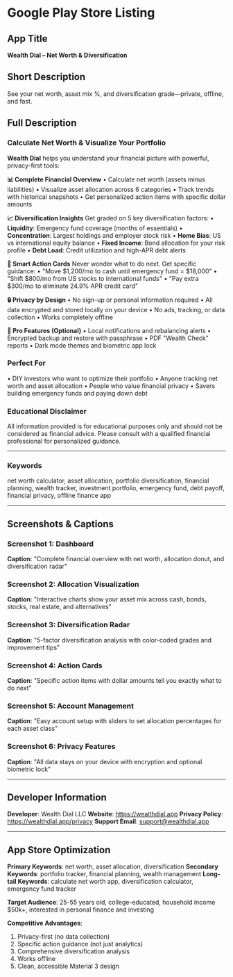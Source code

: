 # Google Play Store Listing

## App Title
**Wealth Dial – Net Worth & Diversification**

## Short Description
See your net worth, asset mix %, and diversification grade—private, offline, and fast.

## Full Description

### Calculate Net Worth & Visualize Your Portfolio

**Wealth Dial** helps you understand your financial picture with powerful, privacy-first tools:

**📊 Complete Financial Overview**
• Calculate net worth (assets minus liabilities)
• Visualize asset allocation across 6 categories
• Track trends with historical snapshots
• Get personalized action items with specific dollar amounts

**📈 Diversification Insights**
Get graded on 5 key diversification factors:
• **Liquidity**: Emergency fund coverage (months of essentials)
• **Concentration**: Largest holdings and employer stock risk
• **Home Bias**: US vs international equity balance
• **Fixed Income**: Bond allocation for your risk profile
• **Debt Load**: Credit utilization and high-APR debt alerts

**🎯 Smart Action Cards**
Never wonder what to do next. Get specific guidance:
• "Move $1,200/mo to cash until emergency fund = $18,000"
• "Shift $800/mo from US stocks to international funds"
• "Pay extra $300/mo to eliminate 24.9% APR credit card"

**🔒 Privacy by Design**
• No sign-up or personal information required
• All data encrypted and stored locally on your device
• No ads, tracking, or data collection
• Works completely offline

**💎 Pro Features (Optional)**
• Local notifications and rebalancing alerts
• Encrypted backup and restore with passphrase
• PDF "Wealth Check" reports
• Dark mode themes and biometric app lock

### Perfect For
• DIY investors who want to optimize their portfolio
• Anyone tracking net worth and asset allocation
• People who value financial privacy
• Savers building emergency funds and paying down debt

### Educational Disclaimer
All information provided is for educational purposes only and should not be considered as financial advice. Please consult with a qualified financial professional for personalized guidance.

---

### Keywords
net worth calculator, asset allocation, portfolio diversification, financial planning, wealth tracker, investment portfolio, emergency fund, debt payoff, financial privacy, offline finance app

---

## Screenshots & Captions

### Screenshot 1: Dashboard
**Caption**: "Complete financial overview with net worth, allocation donut, and diversification radar"

### Screenshot 2: Allocation Visualization
**Caption**: "Interactive charts show your asset mix across cash, bonds, stocks, real estate, and alternatives"

### Screenshot 3: Diversification Radar
**Caption**: "5-factor diversification analysis with color-coded grades and improvement tips"

### Screenshot 4: Action Cards
**Caption**: "Specific action items with dollar amounts tell you exactly what to do next"

### Screenshot 5: Account Management
**Caption**: "Easy account setup with sliders to set allocation percentages for each asset class"

### Screenshot 6: Privacy Features
**Caption**: "All data stays on your device with encryption and optional biometric lock"

---

## Developer Information

**Developer**: Wealth Dial LLC
**Website**: https://wealthdial.app
**Privacy Policy**: https://wealthdial.app/privacy
**Support Email**: support@wealthdial.app

---

## App Store Optimization

**Primary Keywords**: net worth, asset allocation, diversification
**Secondary Keywords**: portfolio tracker, financial planning, wealth management
**Long-tail Keywords**: calculate net worth app, diversification calculator, emergency fund tracker

**Target Audience**: 25-55 years old, college-educated, household income $50k+, interested in personal finance and investing

**Competitive Advantages**:
1. Privacy-first (no data collection)
2. Specific action guidance (not just analytics)
3. Comprehensive diversification analysis
4. Works offline
5. Clean, accessible Material 3 design